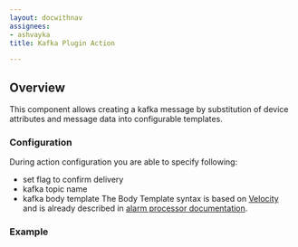 ```yaml
---
layout: docwithnav
assignees:
- ashvayka
title: Kafka Plugin Action

---
```


## Overview

This component allows creating a kafka message by substitution of device attributes and message data into configurable templates.

### Configuration

During action configuration you are able to specify following:
- set flag to confirm  delivery
- kafka topic name
- kafka body template
The Body Template syntax is based on [Velocity](https://velocity.apache.org/)
and is already described in [alarm processor documentation](/docs/reference/processors/alarm-deduplication-processor/#configuration).

### Example
